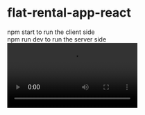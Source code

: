# flat-rental-app-react

npm start to run the client side 
<br>
npm run dev to run the server side
![image](https://github.com/mrgaysina/flat-rental-app-react/blob/main/airbnb.mov)
